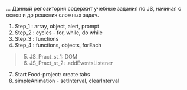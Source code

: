 ... Данный репозиторий содержит учебные задания по JS, начиная с основ и до решения сложных задач.

1. Step_1 : array, object, alert, prompt
2. Step_2 : cycles - for, while, do while
3. Step_3 : functions
4. Step_4 : functions, objects, forEach
>5. JS_Pract_st_1: DOM
>6. JS_Pract_st_2: .addEventsListener

7. Start Food-project: create tabs
8. simpleAnimation - setInterval, clearInterval
